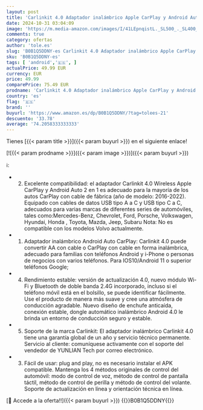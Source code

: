 ```yaml
---
layout: post
title: 'Carlinkit 4.0 Adaptador inalámbrico Apple CarPlay y Android Auto 2 en 1  para CarPlay CarPlay con Cable Año del Modelo: 2016-2022  Plug & Play  Compatible con actualización en línea'
date: 2024-10-31 03:04:09
image: 'https://m.media-amazon.com/images/I/41LEpnqistL._SL500_._SL400_.jpg'
comments: true
category: ofertas
author: 'tole.es'
slug: 'B0B1Q5DDNY-es Carlinkit 4.0 Adaptador inalámbrico Apple CarPlay y...'
sku: 'B0B1Q5DDNY-es'
tags: [ 'android','🇪🇸', ]
actualPrice: 49.99 EUR
currency: EUR
price: 49.99
comparePrice: 75.49 EUR
prodname: 'Carlinkit 4.0 Adaptador inalámbrico Apple CarPlay y Android Auto 2 en 1  para CarPlay CarPlay con Cable Año del Modelo: 2016-2022  Plug & Play  Compatible con actualización en línea'
country: 'es'
flag: '🇪🇸'
brand: ''
buyurl: 'https://www.amazon.es/dp/B0B1Q5DDNY/?tag=tolees-21'
descuento: '33.78'
average: '74.2058333333333'
---
```


Tienes [{{< param title >}}]({{< param buyurl >}}) en el siguiente enlace!

[![{{< param prodname >}}]({{< param image >}})]({{< param buyurl >}})

ℹ️:

- 2. Excelente compatibilidad: el adaptador Carlinkit 4.0 Wireless Apple CarPlay y Android Auto 2 en 1 es adecuado para la mayoría de los autos CarPlay con cable de fábrica (año de modelo: 2016-2022). Equipado con cables de datos USB tipo A a C y USB tipo C a C, adecuados para varias marcas de diferentes series de automóviles, tales como:Mercedes-Benz, Chevrolet, Ford, Porsche, Volkswagen, Hyundai, Honda , Toyota, Mazda, Jeep, Subaru Nota: No es compatible con los modelos Volvo actualmente.
- 1. Adaptador inalámbrico Android Auto CarPlay: Carlinkit 4.0 puede convertir AA con cable o CarPlay con cable en forma inalámbrica, adecuado para familias con teléfonos Android y i-Phone o personas de negocios con varios teléfonos. Para IOS10/Android 11 o superior teléfonos Google;
- 4. Rendimiento estable: versión de actualización 4.0, nuevo módulo Wi-Fi y Bluetooth de doble banda 2.4G incorporado, incluso si el teléfono móvil está en el bolsillo, se puede identificar fácilmente. Use el producto de manera más suave y cree una atmósfera de conducción agradable. Nuevo diseño de enchufe anticaída, conexión estable, dongle automático inalámbrico Android 4.0 le brinda un entorno de conducción seguro y estable.
- 5. Soporte de la marca Carlinkit: El adaptador inalámbrico Carlinkit 4.0 tiene una garantía global de un año y servicio técnico permanente. Servicio al cliente: comuníquese activamente con el soporte del vendedor de YUNLIAN Tech por correo electrónico.
- 3. Fácil de usar: plug and play, no es necesario instalar el APK compatible. Mantenga los 4 métodos originales de control del automóvil: modo de control de voz, método de control de pantalla táctil, método de control de perilla y método de control del volante. Soporte de actualización en línea y orientación técnica en línea.

[🛒 Accede a la oferta!!]({{< param buyurl >}})
{{<world>}}B0B1Q5DDNY{{</world>}}
